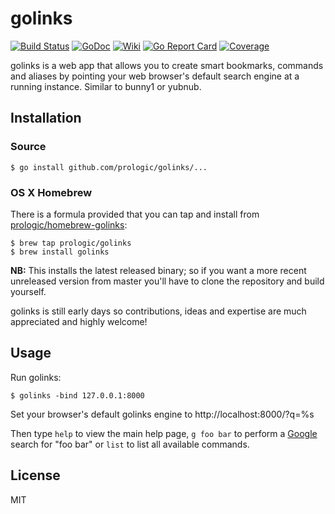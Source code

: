 # golinks
[![Build Status](https://travis-ci.org/prologic/golinks.svg)](https://travis-ci.org/prologic/golinks)
[![GoDoc](https://godoc.org/github.com/prologic/golinks?status.svg)](https://godoc.org/github.com/prologic/golinks)
[![Wiki](https://img.shields.io/badge/docs-wiki-blue.svg)](https://github.com/prologic/golinks/wiki)
[![Go Report Card](https://goreportcard.com/badge/github.com/prologic/golinks)](https://goreportcard.com/report/github.com/prologic/golinks)
[![Coverage](https://coveralls.io/repos/prologic/golinks/badge.svg)](https://coveralls.io/r/prologic/golinks)

golinks is a web app that allows you to create smart bookmarks, commands and aliases by pointing your web browser's default search engine at a running instance. Similar to bunny1 or yubnub.

## Installation

### Source

```#!bash
$ go install github.com/prologic/golinks/...
```

### OS X Homebrew

There is a formula provided that you can tap and install from
[prologic/homebrew-golinks](https://github.com/prologic/homebrew-golinks):

```#!bash
$ brew tap prologic/golinks
$ brew install golinks
```

**NB:** This installs the latest released binary; so if you want a more
recent unreleased version from master you'll have to clone the repository
and build yourself.

golinks is still early days so contributions, ideas and expertise are
much appreciated and highly welcome!

## Usage

Run golinks:

```#!bash
$ golinks -bind 127.0.0.1:8000
```

Set your browser's default golinks engine to http://localhost:8000/?q=%s

Then type `help` to view the main help page, `g foo bar` to perform a [Google](https://google.com) search for "foo bar" or `list` to list all available commands.

## License

MIT

